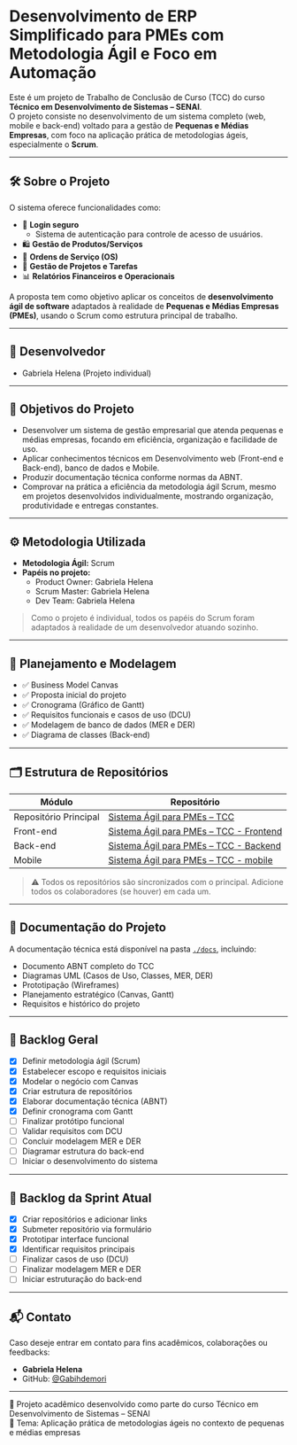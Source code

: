 # Desenvolvimento de ERP Simplificado para PMEs com Metodologia Ágil e Foco em Automação

Este é um projeto de Trabalho de Conclusão de Curso (TCC) do curso **Técnico em Desenvolvimento de Sistemas – SENAI**.  
O projeto consiste no desenvolvimento de um sistema completo (web, mobile e back-end) voltado para a gestão de **Pequenas e Médias Empresas**, com foco na aplicação prática de metodologias ágeis, especialmente o **Scrum**.

---

## 🛠️ Sobre o Projeto

O sistema oferece funcionalidades como:
- 🔐 **Login seguro**
  - Sistema de autenticação para controle de acesso de usuários.
- 🛍️ **Gestão de Produtos/Serviços**
- 📝 **Ordens de Serviço (OS)**
- 🚀 **Gestão de Projetos e Tarefas**
- 📊 **Relatórios Financeiros e Operacionais**


A proposta tem como objetivo aplicar os conceitos de **desenvolvimento ágil de software** adaptados à realidade de **Pequenas e Médias Empresas (PMEs)**, usando o Scrum como estrutura principal de trabalho.

---

## 👤 Desenvolvedor

- Gabriela Helena (Projeto individual)

---

## 🎯 Objetivos do Projeto

- Desenvolver um sistema de gestão empresarial que atenda pequenas e médias empresas, focando em eficiência, organização e facilidade de uso.
- Aplicar conhecimentos técnicos em Desenvolvimento web (Front-end e Back-end), banco de dados e Mobile.
- Produzir documentação técnica conforme normas da ABNT.
- Comprovar na prática a eficiência da metodologia ágil Scrum, mesmo em projetos desenvolvidos individualmente, mostrando organização, produtividade e entregas constantes.

---

## ⚙️ Metodologia Utilizada

- **Metodologia Ágil:** Scrum  
- **Papéis no projeto:**  
  - Product Owner: Gabriela Helena  
  - Scrum Master: Gabriela Helena  
  - Dev Team: Gabriela Helena  

> Como o projeto é individual, todos os papéis do Scrum foram adaptados à realidade de um desenvolvedor atuando sozinho.

---

## 🧩 Planejamento e Modelagem

- ✅ Business Model Canvas
- ✅ Proposta inicial do projeto
- ✅ Cronograma (Gráfico de Gantt)
- ✅ Requisitos funcionais e casos de uso (DCU)
- ✅ Modelagem de banco de dados (MER e DER)
- ✅ Diagrama de classes (Back-end)

---

## 🗂 Estrutura de Repositórios

| Módulo        | Repositório                                                                 |
|---------------|------------------------------------------------------------------------------|
| Repositório Principal | [Sistema Ágil para PMEs – TCC](https://github.com/Gabihdemori/Sistema_agil_para_PMEs_TCC) |
| Front-end     | [Sistema Ágil para PMEs – TCC - Frontend](https://github.com/usuario/Sistema_agil_para_PMEs_TCC-frontend)   |
| Back-end      | [Sistema Ágil para PMEs – TCC - Backend](https://github.com/usuario/Sistema_agil_para_PMEs_TCC-backend)     |
| Mobile        | [Sistema Ágil para PMEs – TCC - mobile](https://github.com/usuario/Sistema_agil_para_PMEs_TCC-mobile)       |

> ⚠️ Todos os repositórios são sincronizados com o principal. Adicione todos os colaboradores (se houver) em cada um.

---

## 📄 Documentação do Projeto

A documentação técnica está disponível na pasta [`./docs`](./docs.docx), incluindo:
- Documento ABNT completo do TCC
- Diagramas UML (Casos de Uso, Classes, MER, DER)
- Prototipação (Wireframes)
- Planejamento estratégico (Canvas, Gantt)
- Requisitos e histórico do projeto

---

## 📌 Backlog Geral

- [x] Definir metodologia ágil (Scrum)
- [x] Estabelecer escopo e requisitos iniciais
- [x] Modelar o negócio com Canvas
- [x] Criar estrutura de repositórios
- [x] Elaborar documentação técnica (ABNT)
- [x] Definir cronograma com Gantt
- [ ] Finalizar protótipo funcional
- [ ] Validar requisitos com DCU
- [ ] Concluir modelagem MER e DER
- [ ] Diagramar estrutura do back-end
- [ ] Iniciar o desenvolvimento do sistema

---

## 🔄 Backlog da Sprint Atual

- [x] Criar repositórios e adicionar links
- [x] Submeter repositório via formulário
- [x] Prototipar interface funcional
- [x] Identificar requisitos principais
- [ ] Finalizar casos de uso (DCU)
- [ ] Finalizar modelagem MER e DER
- [ ] Iniciar estruturação do back-end

---

## 📬 Contato

Caso deseje entrar em contato para fins acadêmicos, colaborações ou feedbacks:
- **Gabriela Helena**
- GitHub: [@Gabihdemori](https://github.com/Gabihdemori)

---

📝 Projeto acadêmico desenvolvido como parte do curso Técnico em Desenvolvimento de Sistemas – SENAI  
📍 Tema: Aplicação prática de metodologias ágeis no contexto de pequenas e médias empresas

